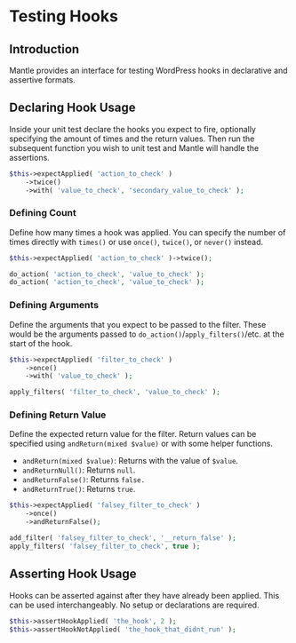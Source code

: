 # Testing Hooks

## Introduction

Mantle provides an interface for testing WordPress hooks in declarative and
assertive formats.

## Declaring Hook Usage

Inside your unit test declare the hooks you expect to fire, optionally
specifying the amount of times and the return values. Then run the subsequent
function you wish to unit test and Mantle will handle the assertions.

```php
$this->expectApplied( 'action_to_check' )
	->twice()
	->with( 'value_to_check', 'secondary_value_to_check' );
```

### Defining Count

Define how many times a hook was applied. You can specify the number of times
directly with `times()` or use `once()`, `twice()`, or `never()` instead.

```php
$this->expectApplied( 'action_to_check' )->twice();

do_action( 'action_to_check', 'value_to_check' );
do_action( 'action_to_check', 'value_to_check' );
```

### Defining Arguments

Define the arguments that you expect to be passed to the filter. These would be
the arguments passed to `do_action()`/`apply_filters()`/etc. at the start of the
hook.

```php
$this->expectApplied( 'filter_to_check' )
	->once()
	->with( 'value_to_check' );

apply_filters( 'filter_to_check', 'value_to_check' );
```

### Defining Return Value

Define the expected return value for the filter. Return values can be specified
using `andReturn(mixed $value)` or with some helper functions.

* `andReturn(mixed $value)`: Returns with the value of `$value`.
* `andReturnNull()`: Returns `null`.
* `andReturnFalse()`: Returns `false.`
* `andReturnTrue()`: Returns `true`.

```php
$this->expectApplied( 'falsey_filter_to_check' )
	->once()
	->andReturnFalse();

add_filter( 'falsey_filter_to_check', '__return_false' );
apply_filters( 'falsey_filter_to_check', true );
```

## Asserting Hook Usage

Hooks can be asserted against after they have already been applied. This can be
used interchangeably. No setup or declarations are required.

```php
$this->assertHookApplied( 'the_hook', 2 );
$this->assertHookNotApplied( 'the_hook_that_didnt_run' );
```
